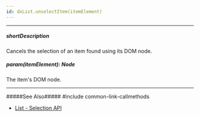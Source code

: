 ```yaml
---
id: dxList.unselectItem(itemElement)
---
```

---
##### shortDescription
Cancels the selection of an item found using its DOM node.

##### param(itemElement): Node
The item's DOM node.

---
#####See Also#####
#include common-link-callmethods
- [List - Selection API](/Documentation/Guide/Widgets/List/Selection/#API)